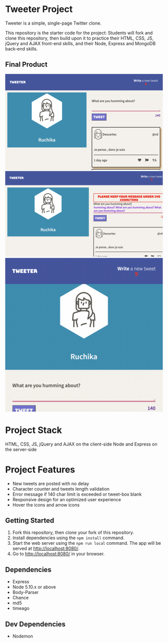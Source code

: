 # Tweeter Project

Tweeter is a simple, single-page Twitter clone.

This repository is the starter code for the project: Students will fork and clone this repository, then build upon it to practice their HTML, CSS, JS, jQuery and AJAX front-end skills, and their Node, Express and MongoDB back-end skills.

## Final Product

!["Desktop View"](https://github.com/ruchi222/tweeter/blob/master/docs/Desktop%20View.png)
!["Exceed Length Error Message"](https://github.com/ruchi222/tweeter/blob/master/docs/Exceed%20length.png)
!["Responsive"](https://github.com/ruchi222/tweeter/blob/master/docs/Responsive.png)

# Project Stack

HTML, CSS, JS, jQuery and AJAX on the client-side
Node and Express on the server-side

# Project Features

- New tweets are posted with no delay
- Character counter and tweets length validation
- Error message if 140 char limit is exceeded or tweet-box blank
- Responsive design for an optimized user experience
- Hover the icons and arrow icons

## Getting Started

1. Fork this repository, then clone your fork of this repository.
2. Install dependencies using the `npm install` command.
3. Start the web server using the `npm run local` command. The app will be served at <http://localhost:8080/>.
4. Go to <http://localhost:8080/> in your browser.

## Dependencies

- Express
- Node 5.10.x or above
- Body-Parser
- Chance
- md5
- timeago

## Dev Dependencies

- Nodemon

